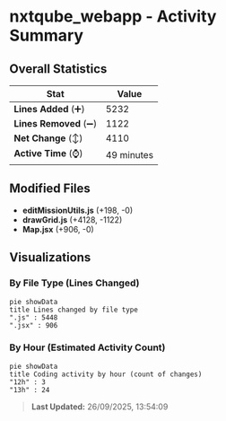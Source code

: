 # nxtqube_webapp - Activity Summary 

## Overall Statistics

| Stat                   | Value                                                             |
| ---------------------- | ----------------------------------------------------------------- |
| **Lines Added** (➕)   | 5232                                          |
| **Lines Removed** (➖) | 1122                                        |
| **Net Change** (↕)    | 4110                |
| **Active Time** (⌚)   | 49 minutes |


## Modified Files
- **editMissionUtils.js** (+198, -0)
- **drawGrid.js** (+4128, -1122)
- **Map.jsx** (+906, -0)

## Visualizations

### By File Type (Lines Changed)

```mermaid
pie showData
title Lines changed by file type
".js" : 5448
".jsx" : 906
```

### By Hour (Estimated Activity Count)

```mermaid
pie showData
title Coding activity by hour (count of changes)
"12h" : 3
"13h" : 24
```


> **Last Updated:** 26/09/2025, 13:54:09